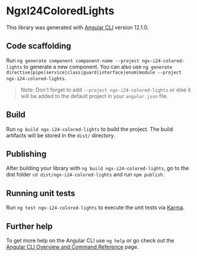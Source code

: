 # NgxI24ColoredLights

This library was generated with [Angular CLI](https://github.com/angular/angular-cli) version 12.1.0.

## Code scaffolding

Run `ng generate component component-name --project ngx-i24-colored-lights` to generate a new component. You can also use `ng generate directive|pipe|service|class|guard|interface|enum|module --project ngx-i24-colored-lights`.
> Note: Don't forget to add `--project ngx-i24-colored-lights` or else it will be added to the default project in your `angular.json` file. 

## Build

Run `ng build ngx-i24-colored-lights` to build the project. The build artifacts will be stored in the `dist/` directory.

## Publishing

After building your library with `ng build ngx-i24-colored-lights`, go to the dist folder `cd dist/ngx-i24-colored-lights` and run `npm publish`.

## Running unit tests

Run `ng test ngx-i24-colored-lights` to execute the unit tests via [Karma](https://karma-runner.github.io).

## Further help

To get more help on the Angular CLI use `ng help` or go check out the [Angular CLI Overview and Command Reference](https://angular.io/cli) page.
